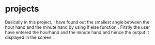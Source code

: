 # projects
Basically in this project, I have found out the smallest angle between the hour hand and the minute hand by using if else function .
Firstly the user have entered the hourhand and the minute hand and hence the output it displayed in the screen .
